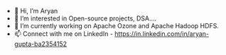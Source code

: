 - 👋 Hi, I’m Aryan
- 👀 I’m interested in Open-source projects, DSA....
- 🌱 I’m currently working on Apache Ozone and Apache Hadoop HDFS.
- 📫 Connect with me on LinkedIn - https://in.linkedin.com/in/aryan-gupta-ba2354152

<!---
aryangupta1998/aryangupta1998 is a ✨ special ✨ repository because its `README.md` (this file) appears on your GitHub profile.
You can click the Preview link to take a look at your changes.
--->
